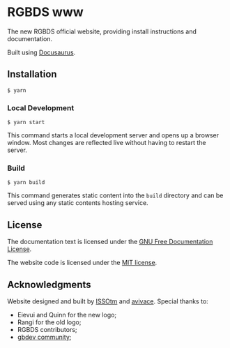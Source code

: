 # RGBDS www

The new RGBDS official website, providing install instructions and documentation.

Built using [Docusaurus](https://docusaurus.io/).

## Installation

```
$ yarn
```

### Local Development

```
$ yarn start
```

This command starts a local development server and opens up a browser window. Most changes are reflected live without having to restart the server.

### Build

```
$ yarn build
```

This command generates static content into the `build` directory and can be served using any static contents hosting service.

## License

The documentation text is licensed under the [GNU Free Documentation License](LICENSE_docs).

The website code is licensed under the [MIT license](LICENSE).

## Acknowledgments

Website designed and built by [ISSOtm](https://codeberg.org/ISSOtm) and [avivace](https://github.com/avivace). Special thanks to:

- Eievui and Quinn for the new logo;
- Rangi for the old logo;
- RGBDS contributors;
- [gbdev community](https://gbdev.io);
